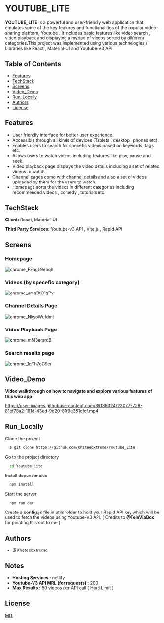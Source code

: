 # YOUTUBE_LITE

**YOUTUBE_LITE** is a powerful and user-friendly web application that emulates some of the key features and functionalities of the popular video-sharing platform, Youtube . It includes basic features like video search , video playback and displaying a myriad of videos sorted by different categories.This project was implemented using various technologies / Libraries like React , Material-UI and Youtube-V3 API.

## Table of Contents
- [Features](#features)
- [TechStack](#techstack)
- [Screens](#screens)
- [Video_Demo](#video_demo)
- [Run_Locally](#run_locally)
- [Authors](#authors)
- [License](#license)

## Features
- User friendly interface for better user experience.
- Accessible through all kinds of devices (Tablets , desktop , phones etc).
- Enables users to search for specefic videos based on keywords, tags etc.
- Allows users to watch videos including features like play, pause and seek.
- Video playback page displays the video details including a set of related videos to watch
- Channel pages come with channel details and also a set of videos uploaded by them for the users to watch.
- Homepage sorts the videos in different categories including recommended videos , comedy , tutorials etc.


## TechStack

**Client:** React, Material-UI

**Third Party Services:** Youtube-v3 API ,  Vite.js , Rapid API

## Screens

### Homepage

![chrome_FEagL9ebqh](https://user-images.githubusercontent.com/39136324/230771817-54448285-0bb1-46a9-8508-aad9077d5015.png)


### Videos (by specefic category)

![chrome_umqRtO1gPv](https://user-images.githubusercontent.com/39136324/230771822-c8655db9-0731-4555-8e03-9c65b04b14b9.png)


### Channel Details Page

![chrome_NksoWufdmj](https://user-images.githubusercontent.com/39136324/230771869-fa5178d0-70c6-494f-b648-8086173195a7.png)

### Video Playback Page

![chrome_mM3ersrdBl](https://user-images.githubusercontent.com/39136324/230771904-43f2ba63-0a0d-46ea-ad50-095eebc6bd6a.png)

### Search results page

![chrome_1gYh7oC9er](https://user-images.githubusercontent.com/39136324/230771990-59935787-c7fd-4633-9714-8d8f4b42bd70.png)

## Video_Demo

**Video walkthrough on how to navigate and explore various features of this web app**

https://user-images.githubusercontent.com/39136324/230772728-81ef78a2-161d-43ed-9d20-81f9e351cfcf.mp4



## Run_Locally

Clone the project

```bash
  $ git clone https://github.com/Khateebxtreme/Youtube_Lite
```

Go to the project directory

```bash
  cd Youtube_Lite
```

Install dependencies

```bash
  npm install
```

Start the server

```bash
  npm run dev
```

Create a **config.js** file in utils folder to hold your Rapid API key which will be used to fetch the videos using Youtube-V3 API. ( Credits to **@TeleViaBox** for pointing this out to me )

## Authors

- [@Khateebxtreme](https://github.com/Khateebxtreme)


## Notes

- **Hosting Services :**  netlify
- **Youtube-V3 API MRL (for requests) :**  200
- **Max Results :** 50 videos per API call ( Hard Limit )


## License

[MIT](https://choosealicense.com/licenses/mit/)
